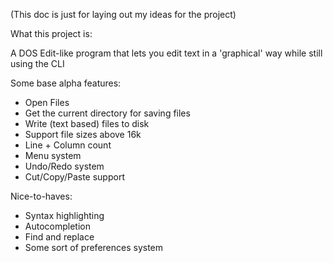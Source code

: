 (This doc is just for laying out my ideas for the project)


What this project is:

A DOS Edit-like program that lets you edit text in a 'graphical' way while still using the CLI

Some base alpha features:
- Open Files
- Get the current directory for saving files
- Write (text based) files to disk
- Support file sizes above 16k
- Line + Column count
- Menu system
- Undo/Redo system
- Cut/Copy/Paste support

Nice-to-haves:

- Syntax highlighting
- Autocompletion
- Find and replace
- Some sort of preferences system